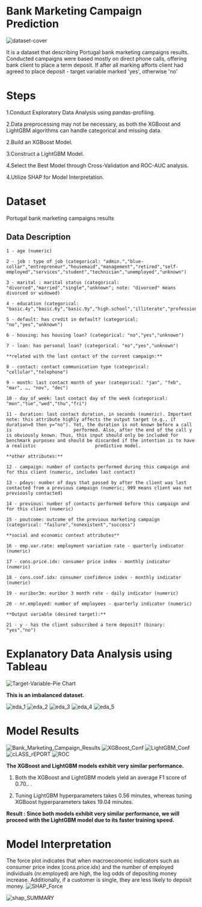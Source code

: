 # Bank Marketing Campaign Prediction

![dataset-cover](https://github.com/ufuksecilmis/Bank_Marketing_Campaign_Prediction/assets/51096261/7d34113b-68e7-406d-87b2-e17dc4fd4c53)


It is a dataset that describing Portugal bank marketing campaigns results.
Conducted campaigns were based mostly on direct phone calls, offering bank client to place a term deposit.
If after all marking afforts client had agreed to place deposit - target variable marked 'yes', otherwise 'no'

# Steps

1.Conduct Exploratory Data Analysis using pandas-profiling.

2.Data preprocessing may not be necessary, as both the XGBoost and LightGBM algorithms can handle categorical and missing data.

2.Build an XGBoost Model.

3.Construct a LightGBM Model.

4.Select the Best Model through Cross-Validation and ROC-AUC analysis.

4.Utilize SHAP for Model Interpretation.

# Dataset
Portugal bank marketing campaigns results

## Data Description

    1 - age (numeric)

    2 - job : type of job (categorical: "admin.","blue-collar","entrepreneur","housemaid","management","retired","self-employed","services","student","technician","unemployed","unknown")

    3 - marital : marital status (categorical: "divorced","married","single","unknown"; note: "divorced" means divorced or widowed)

    4 - education (categorical: "basic.4y","basic.6y","basic.9y","high.school","illiterate","professional.course","university.degree","unknown")

    5 - default: has credit in default? (categorical: "no","yes","unknown")

    6 - housing: has housing loan? (categorical: "no","yes","unknown")

    7 - loan: has personal loan? (categorical: "no","yes","unknown")

    **related with the last contact of the current campaign:**
    
    8 - contact: contact communication type (categorical: "cellular","telephone")

    9 - month: last contact month of year (categorical: "jan", "feb", "mar", …, "nov", "dec")

    10 - day_of_week: last contact day of the week (categorical: "mon","tue","wed","thu","fri")

    11 - duration: last contact duration, in seconds (numeric). Important note: this attribute highly affects the output target (e.g., if duration=0 then y="no"). Yet, the duration is not known before a call is                       performed. Also, after the end of the call y is obviously known. Thus, this input should only be included for benchmark purposes and should be discarded if the intention is to have a realistic                      predictive model.
    
    **other attributes:**

    12 - campaign: number of contacts performed during this campaign and for this client (numeric, includes last contact)

    13 - pdays: number of days that passed by after the client was last contacted from a previous campaign (numeric; 999 means client was not previously contacted)

    14 - previous: number of contacts performed before this campaign and for this client (numeric)

    15 - poutcome: outcome of the previous marketing campaign (categorical: "failure","nonexistent","success")
    
    **social and economic context attributes**

    16 - emp.var.rate: employment variation rate - quarterly indicator (numeric)

    17 - cons.price.idx: consumer price index - monthly indicator (numeric)

    18 - cons.conf.idx: consumer confidence index - monthly indicator (numeric)

    19 - euribor3m: euribor 3 month rate - daily indicator (numeric)

    20 - nr.employed: number of employees - quarterly indicator (numeric)

    **Output variable (desired target):**

    21 - y - has the client subscribed a term deposit? (binary: "yes","no")

# Explanatory Data Analysis using Tableau

![Target-Variable-Pie Chart](https://github.com/ufuksecilmis/Bank_Marketing_Campaign_Prediction/assets/51096261/e95fd774-d381-465a-b019-d0b76d6b65d0)


**This is an imbalanced dataset.**


![eda_1](https://github.com/ufuksecilmis/Bank_Marketing_Campaign_Prediction/assets/51096261/030984ad-26e9-4f0f-89e0-f8f1946c5654)
![eda_2](https://github.com/ufuksecilmis/Bank_Marketing_Campaign_Prediction/assets/51096261/1cdebda5-0c4a-488c-afad-1887a3b1af91)
![eda_3](https://github.com/ufuksecilmis/Bank_Marketing_Campaign_Prediction/assets/51096261/30dd6cf1-7930-451e-80ec-5dc6b3b00754)
![eda_4](https://github.com/ufuksecilmis/Bank_Marketing_Campaign_Prediction/assets/51096261/36c0af4e-eabe-428b-b18e-432151ff77a3)
![eda_5](https://github.com/ufuksecilmis/Bank_Marketing_Campaign_Prediction/assets/51096261/ef4be4ba-14a6-48fd-b340-a36404c6e3ce)


# Model Results

![Bank_Marketing_Campaign_Results](https://github.com/ufuksecilmis/Bank_Marketing_Campaign_Prediction/assets/51096261/91dfa23d-6103-471f-8852-bd61d84ed16b)
![XGBoost_Conf](https://github.com/ufuksecilmis/Bank_Marketing_Campaign_Prediction/assets/51096261/a197f238-268f-46af-ae18-e18119e006cd)
![LightGBM_Conf](https://github.com/ufuksecilmis/Bank_Marketing_Campaign_Prediction/assets/51096261/13f39468-89be-430f-ab50-61b52d4ffe77)
![cLASS_rEPORT](https://github.com/ufuksecilmis/Bank_Marketing_Campaign_Prediction/assets/51096261/273e8d20-93c7-4491-b68e-12cbc80447d0)
![ROC](https://github.com/ufuksecilmis/Bank_Marketing_Campaign_Prediction/assets/51096261/00f44e3d-3651-4e35-9367-a406c1c465c7)

**The XGBoost and LightGBM models exhibit very similar performance.**

1. Both the XGBoost and LightGBM models yield an average F1 score of 0.70.. .

2. Tuning LightGBM hyperparameters takes 0.56 minutes, whereas tuning XGBoost hyperparameters takes 19.04 minutes.

**Result : Since both models exhibit very similar performance, we will proceed with the LightGBM model due to its faster training speed.**


# Model Interpretation
The force plot indicates that when macroeconomic indicators such as consumer price index (cons.price.idx) and the number of employed individuals (nr.employed) are high, the log odds of depositing money increase. Additionally, if a customer is single, they are less likely to deposit money.
![SHAP_Force](https://github.com/ufuksecilmis/Bank_Marketing_Campaign_Prediction/assets/51096261/84129729-16f7-4a24-9036-f1cc41205d93)


![shap_SUMMARY](https://github.com/ufuksecilmis/Bank_Marketing_Campaign_Prediction/assets/51096261/e18305ea-7c6b-4c62-b846-a497f9f4364b)

